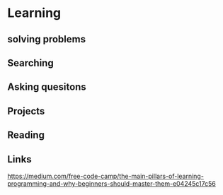 # Learning

## solving problems

## Searching

## Asking quesitons

## Projects

## Reading

## Links

https://medium.com/free-code-camp/the-main-pillars-of-learning-programming-and-why-beginners-should-master-them-e04245c17c56
